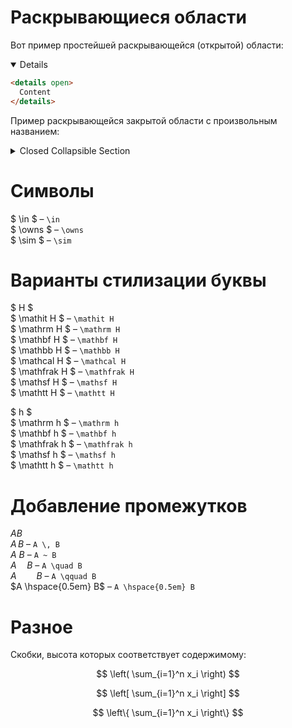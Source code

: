 # Раскрывающиеся области

Вот пример простейшей раскрывающейся (открытой) области:
<details open>

  ```html
  <details open>
    Content
  </details>
  ```
</details>

Пример раскрывающейся закрытой области с произвольным названием:
<details>
  <summary>Closed Collapsible Section</summary>
  
  ### Heading
  1. Foo
  2. Bar
     * Baz
     * Qux

  ### Some Javascript
  ```js
  function logSomething(something) {
    console.log('Something', something);
  }
  ```
</details>

# Символы 

$ \in $ – `\in`<br>
$ \owns $ – `\owns`<br>
$ \sim $ – `\sim`

# Варианты стилизации буквы


$ H $ <br>
$ \mathit H $ – `\mathit H` <br>
$ \mathrm H $ – `\mathrm H` <br>
$ \mathbf H $ – `\mathbf H` <br>
$ \mathbb H $ – `\mathbb H` <br>
$ \mathcal H $ – `\mathcal H` <br>
$ \mathfrak H $ – `\mathfrak H` <br>
$ \mathsf H $ – `\mathsf H` <br>
$ \mathtt H $ – `\mathtt H` <br>

$ h $ <br>
$ \mathrm h $ – `\mathrm h` <br>
$ \mathbf h $ – `\mathbf h` <br>
$ \mathfrak h $ – `\mathfrak h` <br>
$ \mathsf h $ – `\mathsf h` <br>
$ \mathtt h $ – `\mathtt h` <br>


# Добавление промежутков

$A B$ <br>
$A \, B$ – `A \, B` <br>
$A ~ B$ – `A ~ B` <br>
$A \quad B$ – `A \quad B` <br>
$A \qquad B$ – `A \qquad B` <br>
$A \hspace{0.5em} B$ – `A \hspace{0.5em} B` <br>

# Разное

Cкобки, высота которых соответствует содержимому:

$$
\left(  \sum_{i=1}^n x_i \right)
$$

$$
\left[  \sum_{i=1}^n x_i \right]
$$

$$
\left\{  \sum_{i=1}^n x_i \right\}
$$